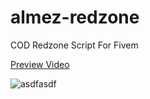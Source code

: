 # almez-redzone
COD Redzone Script For Fivem

[Preview Video](https://streamable.com/brcytj)

![asdfasdf](https://github.com/serhatalmez/almez-redzone/assets/57301625/c520f8ae-8706-48e8-b81a-42bcd53d36cd)
